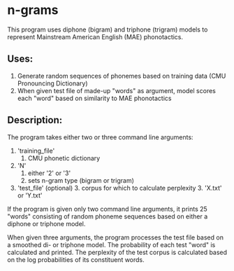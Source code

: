 # n-grams

This program uses diphone (bigram) and triphone (trigram) models to represent Mainstream American English (MAE) phonotactics.

## Uses:

1. Generate random sequences of phonemes based on training data (CMU Pronouncing Dictionary)
2. When given test file of made-up "words" as argument, model scores each "word" based on similarity to MAE phonotactics

## Description:

The program takes either two or three command line arguments:
1. 'training_file'
    1. CMU phonetic dictionary
2. 'N'
    1. either '2' or '3'
    2. sets n-gram type (bigram or trigram)
3. 'test_file' (optional)
    3. corpus for which to calculate perplexity
        3. 'X.txt' or 'Y.txt'

If the program is given only two command line arguments, it prints 25 "words" consisting of random phoneme sequences based on either a diphone or triphone model.

When given three arguments, the program processes the test file based on a smoothed di- or triphone model. The probability of each test "word" is calculated and printed. The perplexity of the test corpus is calculated based on the log probabilities of its constituent words.
